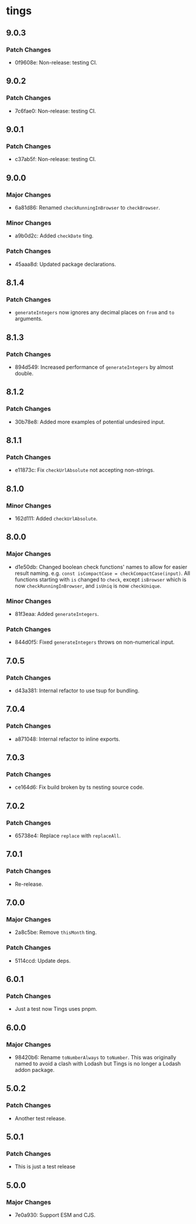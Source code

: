 # tings

## 9.0.3

### Patch Changes

- 0f9608e: Non-release: testing CI.

## 9.0.2

### Patch Changes

- 7c6fae0: Non-release: testing CI.

## 9.0.1

### Patch Changes

- c37ab5f: Non-release: testing CI.

## 9.0.0

### Major Changes

- 6a81d86: Renamed `checkRunningInBrowser` to `checkBrowser`.

### Minor Changes

- a9b0d2c: Added `checkDate` ting.

### Patch Changes

- 45aaa8d: Updated package declarations.

## 8.1.4

### Patch Changes

- `generateIntegers` now ignores any decimal places on `from` and `to`
  arguments.

## 8.1.3

### Patch Changes

- 894d549: Increased performance of `generateIntegers` by almost double.

## 8.1.2

### Patch Changes

- 30b78e8: Added more examples of potential undesired input.

## 8.1.1

### Patch Changes

- e11873c: Fix `checkUrlAbsolute` not accepting non-strings.

## 8.1.0

### Minor Changes

- 162d111: Added `checkUrlAbsolute`.

## 8.0.0

### Major Changes

- d1e50db: Changed boolean check functions' names to allow for easier result
  naming. e.g. `const isCompactCase = checkCompactCase(input)`. All functions
  starting with `is` changed to `check`, except `isBrowser` which is now
  `checkRunningInBrowser`, and `isUniq` is now `checkUnique`.

### Minor Changes

- 81f3eaa: Added `generateIntegers`.

### Patch Changes

- 844d0f5: Fixed `generateIntegers` throws on non-numerical input.

## 7.0.5

### Patch Changes

- d43a381: Internal refactor to use tsup for bundling.

## 7.0.4

### Patch Changes

- a871048: Internal refactor to inline exports.

## 7.0.3

### Patch Changes

- ce164d6: Fix build broken by ts nesting source code.

## 7.0.2

### Patch Changes

- 65738e4: Replace `replace` with `replaceAll`.

## 7.0.1

### Patch Changes

- Re-release.

## 7.0.0

### Major Changes

- 2a8c5be: Remove `thisMonth` ting.

### Patch Changes

- 5114ccd: Update deps.

## 6.0.1

### Patch Changes

- Just a test now Tings uses pnpm.

## 6.0.0

### Major Changes

- 98420b6: Rename `toNumberAlways` to `toNumber`. This was originally named to
  avoid a clash with Lodash but Tings is no longer a Lodash addon package.

## 5.0.2

### Patch Changes

- Another test release.

## 5.0.1

### Patch Changes

- This is just a test release

## 5.0.0

### Major Changes

- 7e0a930: Support ESM and CJS.
